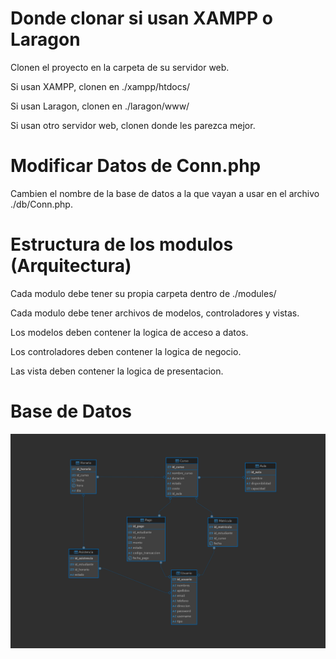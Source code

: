# Donde clonar si usan XAMPP o Laragon

Clonen el proyecto en la carpeta de su servidor web.

Si usan XAMPP, clonen en ./xampp/htdocs/

Si usan Laragon, clonen en ./laragon/www/

Si usan otro servidor web, clonen donde les parezca mejor.

# Modificar Datos de Conn.php

Cambien el nombre de la base de datos a la que vayan a usar en el archivo ./db/Conn.php.

# Estructura de los modulos (Arquitectura)

Cada modulo debe tener su propia carpeta dentro de ./modules/

Cada modulo debe tener archivos de modelos, controladores y vistas.

Los modelos deben contener la logica de acceso a datos.

Los controladores deben contener la logica de negocio.

Las vista deben contener la logica de presentacion.

# Base de Datos

![Diagrama de la Base de Datos](DB.png)
